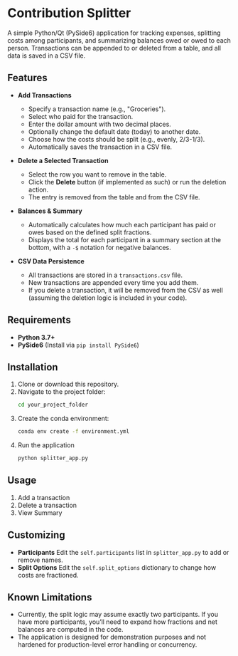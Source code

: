 # Contribution Splitter

A simple Python/Qt (PySide6) application for tracking expenses, splitting costs among participants, and summarizing balances owed or owed to each person. Transactions can be appended to or deleted from a table, and all data is saved in a CSV file.

## Features

- **Add Transactions**  
  - Specify a transaction name (e.g., "Groceries").
  - Select who paid for the transaction.
  - Enter the dollar amount with two decimal places.
  - Optionally change the default date (today) to another date.
  - Choose how the costs should be split (e.g., evenly, 2/3-1/3).
  - Automatically saves the transaction in a CSV file.

- **Delete a Selected Transaction**  
  - Select the row you want to remove in the table.
  - Click the **Delete** button (if implemented as such) or run the deletion action.
  - The entry is removed from the table and from the CSV file.

- **Balances & Summary**  
  - Automatically calculates how much each participant has paid or owes based on the defined split fractions.
  - Displays the total for each participant in a summary section at the bottom, with a `-$` notation for negative balances.

- **CSV Data Persistence**  
  - All transactions are stored in a `transactions.csv` file.
  - New transactions are appended every time you add them.
  - If you delete a transaction, it will be removed from the CSV as well (assuming the deletion logic is included in your code).

## Requirements

- **Python 3.7+**
- **PySide6** (Install via `pip install PySide6`)

## Installation

1. Clone or download this repository.
2. Navigate to the project folder:
   ```bash
   cd your_project_folder
3. Create the conda environment:
   ```bash
   conda env create -f environment.yml
4. Run the application
   ```bash
   python splitter_app.py

## Usage

1. Add a transaction
2. Delete a transaction
3. View Summary

## Customizing

- **Participants**
Edit the `self.participants` list in `splitter_app.py` to add or remove names.
- **Split Options**
Edit the `self.split_options` dictionary to change how costs are fractioned.

## Known Limitations
- Currently, the split logic may assume exactly two participants. If you have more participants, you’ll need to expand how fractions and net balances are computed in the code.
- The application is designed for demonstration purposes and not hardened for production-level error handling or concurrency.